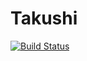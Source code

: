 # Takushi

[![Build Status](https://travis-ci.org/kendid/Takushi.svg?branch=master)](https://travis-ci.org/kendid/Takushi)
